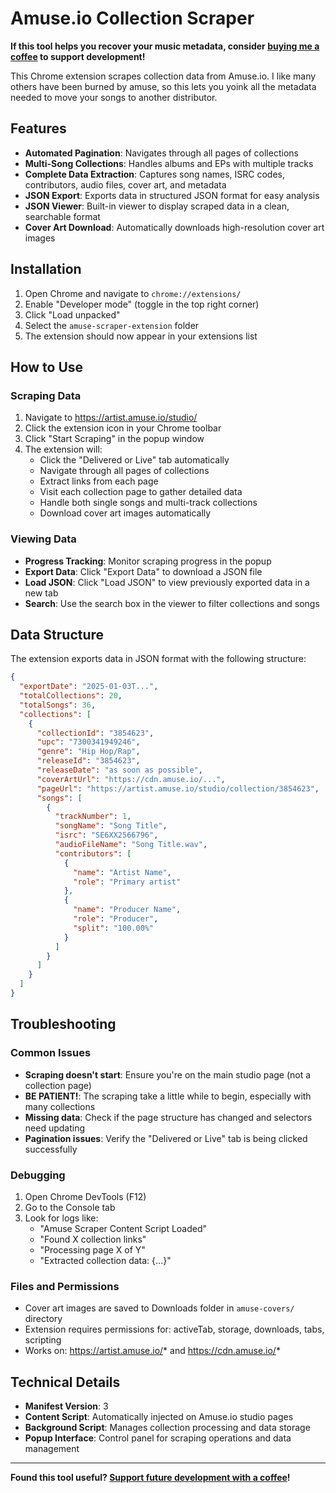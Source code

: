 # Amuse.io Collection Scraper

**If this tool helps you recover your music metadata, consider [buying me a coffee](https://ko-fi.com/sdemi) to support development!**

This Chrome extension scrapes collection data from Amuse.io. I like many others have been burned by amuse, so this lets you yoink all the metadata needed to move your songs to another distributor.

## Features

- **Automated Pagination**: Navigates through all pages of collections
- **Multi-Song Collections**: Handles albums and EPs with multiple tracks
- **Complete Data Extraction**: Captures song names, ISRC codes, contributors, audio files, cover art, and metadata
- **JSON Export**: Exports data in structured JSON format for easy analysis
- **JSON Viewer**: Built-in viewer to display scraped data in a clean, searchable format
- **Cover Art Download**: Automatically downloads high-resolution cover art images

## Installation

1. Open Chrome and navigate to `chrome://extensions/`
2. Enable "Developer mode" (toggle in the top right corner)
3. Click "Load unpacked"
4. Select the `amuse-scraper-extension` folder
5. The extension should now appear in your extensions list

## How to Use

### Scraping Data
1. Navigate to https://artist.amuse.io/studio/
2. Click the extension icon in your Chrome toolbar
3. Click "Start Scraping" in the popup window
4. The extension will:
   - Click the "Delivered or Live" tab automatically
   - Navigate through all pages of collections
   - Extract links from each page
   - Visit each collection page to gather detailed data
   - Handle both single songs and multi-track collections
   - Download cover art images automatically

### Viewing Data
- **Progress Tracking**: Monitor scraping progress in the popup
- **Export Data**: Click "Export Data" to download a JSON file
- **Load JSON**: Click "Load JSON" to view previously exported data in a new tab
- **Search**: Use the search box in the viewer to filter collections and songs

## Data Structure

The extension exports data in JSON format with the following structure:

```json
{
  "exportDate": "2025-01-03T...",
  "totalCollections": 20,
  "totalSongs": 36,
  "collections": [
    {
      "collectionId": "3854623",
      "upc": "7300341949246",
      "genre": "Hip Hop/Rap",
      "releaseId": "3854623",
      "releaseDate": "as soon as possible",
      "coverArtUrl": "https://cdn.amuse.io/...",
      "pageUrl": "https://artist.amuse.io/studio/collection/3854623",
      "songs": [
        {
          "trackNumber": 1,
          "songName": "Song Title",
          "isrc": "SE6XX2566796",
          "audioFileName": "Song Title.wav",
          "contributors": [
            {
              "name": "Artist Name",
              "role": "Primary artist"
            },
            {
              "name": "Producer Name",
              "role": "Producer",
              "split": "100.00%"
            }
          ]
        }
      ]
    }
  ]
}
```

## Troubleshooting

### Common Issues
- **Scraping doesn't start**: Ensure you're on the main studio page (not a collection page)
- **BE PATIENT!**: The scraping take a little while to begin, especially with many collections
- **Missing data**: Check if the page structure has changed and selectors need updating
- **Pagination issues**: Verify the "Delivered or Live" tab is being clicked successfully

### Debugging
1. Open Chrome DevTools (F12)
2. Go to the Console tab
3. Look for logs like:
   - "Amuse Scraper Content Script Loaded"
   - "Found X collection links"
   - "Processing page X of Y"
   - "Extracted collection data: {...}"

### Files and Permissions
- Cover art images are saved to Downloads folder in `amuse-covers/` directory
- Extension requires permissions for: activeTab, storage, downloads, tabs, scripting
- Works on: https://artist.amuse.io/* and https://cdn.amuse.io/*

## Technical Details

- **Manifest Version**: 3
- **Content Script**: Automatically injected on Amuse.io studio pages
- **Background Script**: Manages collection processing and data storage
- **Popup Interface**: Control panel for scraping operations and data management

---

**Found this tool useful? [Support future development with a coffee](https://ko-fi.com/sdemi)!**